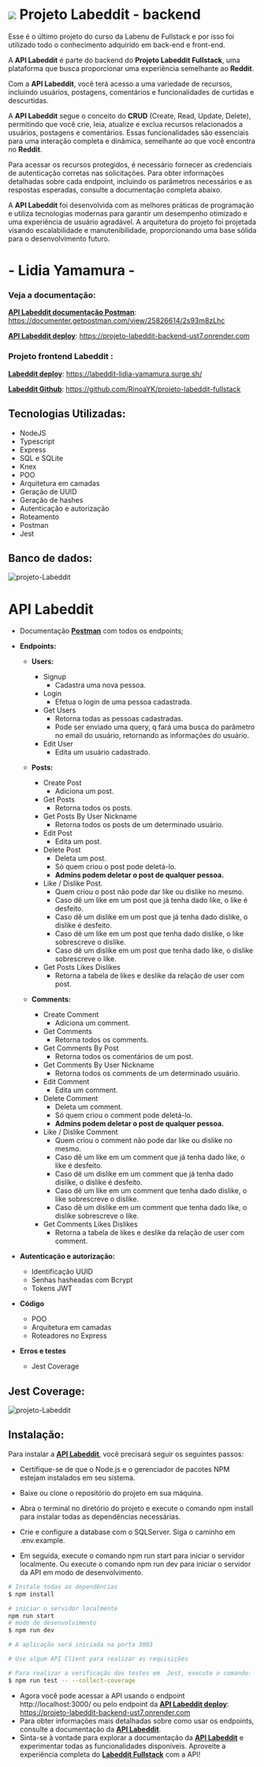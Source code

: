 # ![](https://raw.githubusercontent.com/RinoaYK/projeto-labeddit-fullstack/aaa012e084a09ccd694a4addec5bb452670fd4ec/src/images/Logo_menor.svg) Projeto Labeddit - backend
Esse é o último projeto do curso da Labenu de Fullstack e por isso foi utilizado todo o conhecimento adquirido em back-end e front-end.

A **API Labeddit** é parte do backend do **Projeto Labeddit Fullstack**, uma plataforma que busca proporcionar uma experiência semelhante ao **Reddit**.

Com a **API Labeddit**, você terá acesso a uma variedade de recursos, incluindo usuários, postagens, comentários e funcionalidades de curtidas e descurtidas.

A **API Labeddit** segue o conceito do **CRUD** (Create, Read, Update, Delete), permitindo que você crie, leia, atualize e exclua recursos relacionados a usuários, postagens e comentários. Essas funcionalidades são essenciais para uma interação completa e dinâmica, semelhante ao que você encontra no **Reddit**.

Para acessar os recursos protegidos, é necessário fornecer as credenciais de autenticação corretas nas solicitações. Para obter informações detalhadas sobre cada endpoint, incluindo os parâmetros necessários e as respostas esperadas, consulte a documentação completa abaixo.

A **API Labeddit** foi desenvolvida com as melhores práticas de programação e utiliza tecnologias modernas para garantir um desempenho otimizado e uma experiência de usuário agradável. A arquitetura do projeto foi projetada visando escalabilidade e manutenibilidade, proporcionando uma base sólida para o desenvolvimento futuro.

#  - Lidia Yamamura -

### Veja a documentação: 
[**API Labeddit documentação Postman**](https://documenter.getpostman.com/view/25826614/2s93m8zLhc): https://documenter.getpostman.com/view/25826614/2s93m8zLhc


[**API Labeddit deploy**](https://projeto-labeddit-backend-ust7.onrender.com):  https://projeto-labeddit-backend-ust7.onrender.com
<br>

### Projeto frontend Labeddit : 
[**Labeddit deploy**](https://labeddit-lidia-yamamura.surge.sh/): https://labeddit-lidia-yamamura.surge.sh/

[**Labeddit Github**](https://github.com/RinoaYK/projeto-labeddit-fullstack): https://github.com/RinoaYK/projeto-labeddit-fullstack
<br>

## **Tecnologias Utilizadas:**
- NodeJS
- Typescript
- Express
- SQL e SQLite
- Knex
- POO
- Arquitetura em camadas
- Geração de UUID
- Geração de hashes
- Autenticação e autorização
- Roteamento
- Postman
- Jest

## Banco de dados:
![projeto-Labeddit](https://raw.githubusercontent.com/RinoaYK/projeto-labeddit-backend/main/projeto-labeddit.png)

# **API Labeddit**
- Documentação [**Postman**](https://documenter.getpostman.com/view/25826614/2s93m8zLhc) com todos os endpoints;
- **Endpoints:**
    - **Users:**
        - Signup
            - Cadastra uma nova pessoa.
        - Login
            - Efetua o login de uma pessoa cadastrada.
        - Get Users        
            - Retorna todas as pessoas cadastradas.
            - Pode ser enviado uma query, q fará uma busca do parâmetro no email do usuário, retornando as informações do usuário.
        - Edit User
            - Edita um usuário cadastrado.
           
    - **Posts:**    
        - Create Post
            - Adiciona um post.
        - Get Posts
            - Retorna todos os posts.
        - Get Posts By User Nickname
            - Retorna todos os posts de um determinado usuário.
        - Edit Post
            - Edita um post.
        - Delete Post
            - Deleta um post.
            - Só quem criou o post pode deletá-lo.
            - **Admins podem deletar o post de qualquer pessoa.**
        - Like / Dislike Post.
            - Quem criou o post não pode dar like ou dislike no mesmo.
            - Caso dê um like em um post que já tenha dado like, o like é desfeito.
            - Caso dê um dislike em um post que já tenha dado dislike, o dislike é desfeito.
            - Caso dê um like em um post que tenha dado dislike, o like sobrescreve o dislike.
            - Caso dê um dislike em um post que tenha dado like, o dislike sobrescreve o like.
        - Get Posts Likes Dislikes
            - Retorna a tabela de likes e deslike da relação de user com post.
   - **Comments:**    
        - Create Comment
            - Adiciona um comment.
        - Get Comments
            - Retorna todos os comments.
        - Get Comments By Post
            - Retorna todos os comentários de um post.
        - Get Comments By User Nickname
            - Retorna todos os comments de um determinado usuário.
        - Edit Comment
            - Edita um comment.
        - Delete Comment
            - Deleta um comment.
            - Só quem criou o comment pode deletá-lo.
            - **Admins podem deletar o post de qualquer pessoa.**
        - Like / Dislike Comment
            - Quem criou o comment não pode dar like ou dislike no mesmo.
            - Caso dê um like em um comment que já tenha dado like, o like é desfeito.
            - Caso dê um dislike em um comment que já tenha dado dislike, o dislike é desfeito.
            - Caso dê um like em um comment que tenha dado dislike, o like sobrescreve o dislike.
            - Caso dê um dislike em um comment que tenha dado like, o dislike sobrescreve o like.
        - Get Comments Likes Dislikes
            - Retorna a tabela de likes e deslike da relação de user com comment.

- **Autenticação e autorização:**
    - Identificação UUID
    - Senhas hasheadas com Bcrypt
    - Tokens JWT
 
 - **Código**
    - POO
    - Arquitetura em camadas
    - Roteadores no Express
- **Erros e testes**
    - Jest Coverage

## Jest Coverage:
![projeto-Labeddit](https://raw.githubusercontent.com/RinoaYK/projeto-labeddit-backend/main/jestCoverage.JPG)

## **Instalação:**

Para instalar a [**API Labeddit**](https://documenter.getpostman.com/view/25826614/2s93m8zLhc), você precisará seguir os seguintes passos:

- Certifique-se de que o Node.js e o gerenciador de pacotes NPM estejam instalados em seu sistema.
- Baixe ou clone o repositório do projeto em sua máquina.

- Abra o terminal no diretório do projeto e execute o comando npm install para instalar todas as dependências necessárias.
- Crie e configure a database com o SQLServer. Siga o caminho em .env.example.
- Em seguida, execute o comando npm run start para iniciar o servidor localmente. Ou execute o comando npm run dev para iniciar o servidor da API em modo de desenvolvimento.
```bash
# Instale todas as dependências
$ npm install

# iniciar o servidor localmente
npm run start
# modo de desenvolvimento
$ npm run dev

# A aplicação será iniciada na porta 3003

# Use algum API Client para realizar as requisições

# Para realizar a verificação dos testes em  Jest, execute o comando:
$ npm run test -- --collect-coverage
```

- Agora você pode acessar a API usando o endpoint http://localhost:3000/ ou pelo endpoint da [**API Labeddit deploy**](https://projeto-labeddit-backend-ust7.onrender.com):  https://projeto-labeddit-backend-ust7.onrender.com
- Para obter informações mais detalhadas sobre como usar os endpoints, consulte a documentação da [**API Labeddit**](https://documenter.getpostman.com/view/25826614/2s93m8zLhc).
-  Sinta-se à vontade para explorar a documentação da [**API Labeddit**](https://documenter.getpostman.com/view/25826614/2s93m8zLhc) e experimentar todas as funcionalidades disponíveis. Aproveite a experiência completa do [**Labeddit Fullstack**](https://labeddit-lidia-yamamura.surge.sh/) com a API!

